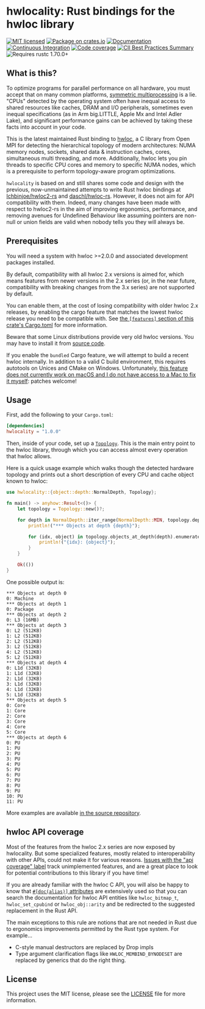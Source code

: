 # hwlocality: Rust bindings for the hwloc library

[![MIT licensed](https://img.shields.io/badge/license-MIT-blue.svg)](./LICENSE)
[![Package on crates.io](https://img.shields.io/crates/v/hwlocality.svg)](https://crates.io/crates/hwlocality)
[![Documentation](https://docs.rs/hwlocality/badge.svg)](https://docs.rs/hwlocality/)
[![Continuous Integration](https://img.shields.io/github/actions/workflow/status/HadrienG2/hwlocality/ci.yml?branch=master)](https://github.com/HadrienG2/hwlocality/actions?query=workflow%3A%22Continuous+Integration%22)
[![Code coverage](https://codecov.io/gh/HadrienG2/hwlocality/graph/badge.svg?token=OYWLNUD9AI)](https://codecov.io/gh/HadrienG2/hwlocality)
[![CII Best Practices Summary](https://img.shields.io/cii/summary/7876)](https://www.bestpractices.dev/en/projects/7876)
![Requires rustc 1.70.0+](https://img.shields.io/badge/rustc-1.70.0+-lightgray.svg)

## What is this?

To optimize programs for parallel performance on all hardware, you must accept
that on many common platforms,
[symmetric multiprocessing](https://en.wikipedia.org/wiki/Symmetric_multiprocessing)
is a lie. "CPUs" detected by the operating system often have inequal access
to shared resources like caches, DRAM and I/O peripherals, sometimes even
inequal specifications (as in Arm big.LITTLE, Apple Mx and Intel Adler Lake),
and significant performance gains can be achieved by taking these facts into
account in your code.

This is the latest maintained Rust binding to
[hwloc](http://www.open-mpi.org/projects/hwloc), a C library from Open MPI
for detecting the hierarchical topology of modern architectures: NUMA memory
nodes, sockets, shared data & instruction caches, cores, simultaneous multi
threading, and more. Additionally, hwloc lets you pin threads to specific CPU
cores and memory to specific NUMA nodes, which is a prerequisite to perform
topology-aware program optimizations.

`hwlocality` is based on and still shares some code and design with the
previous, now-unmaintained attempts to write Rust hwloc bindings at
[Ichbinjoe/hwloc2-rs](https://github.com/Ichbinjoe/hwloc2-rs) and
[daschl/hwloc-rs](https://github.com/daschl/hwloc-rs). However, it does not aim
for API compatibility with them. Indeed, many changes have been made with
respect to hwloc2-rs in the aim of improving ergonomics, performance, and
removing avenues for Undefined Behaviour like assuming pointers are non-null or
union fields are valid when nobody tells you they will always be.

## Prerequisites

You will need a system with hwloc >=2.0.0 and associated development packages
installed.

By default, compatibility with all hwloc 2.x versions is aimed for, which means
features from newer versions in the 2.x series (or, in the near future,
compatibility with breaking changes from the 3.x series) are not supported by
default.

You can enable them, at the cost of losing compatibility with older
hwloc 2.x releases, by enabling the cargo feature that matches the lowest hwloc
release you need to be compatible with. See [the `[features]` section of this
crate's Cargo.toml](https://github.com/hadrieng2/hwlocality/tree/master/Cargo.toml#L15)
for more information.

Beware that some Linux distributions provide very old hwloc versions. You may
have to install it from [source code](https://www.open-mpi.org/projects/hwloc/).

If you enable the `bundled` Cargo feature, we will attempt to build a recent
hwloc internally. In addition to a valid C build environment, this requires
autotools on Unices and CMake on Windows. Unfortunately, [this feature does not
currently work on macOS and I do not have access to a Mac to fix it
myself](https://github.com/HadrienG2/hwlocality/issues/31): patches welcome!

## Usage

First, add the following to your `Cargo.toml`:

```toml
[dependencies]
hwlocality = "1.0.0"
```

Then, inside of your code, set up a
[`Topology`](https://docs.rs/hwlocality/latest/hwlocality/topology/struct.Topology.html).
This is the main entry point to the hwloc library, through which you can access
almost every operation that hwloc allows.

Here is a quick usage example which walks though the detected hardware topology
and prints out a short description of every CPU and cache object known to hwloc:

```rust
use hwlocality::{object::depth::NormalDepth, Topology};

fn main() -> anyhow::Result<()> {
    let topology = Topology::new()?;

    for depth in NormalDepth::iter_range(NormalDepth::MIN, topology.depth()) {
        println!("*** Objects at depth {depth}");

        for (idx, object) in topology.objects_at_depth(depth).enumerate() {
            println!("{idx}: {object}");
        }
    }

    Ok(())
}
```

One possible output is:

```text
*** Objects at depth 0
0: Machine
*** Objects at depth 1
0: Package
*** Objects at depth 2
0: L3 (16MB)
*** Objects at depth 3
0: L2 (512KB)
1: L2 (512KB)
2: L2 (512KB)
3: L2 (512KB)
4: L2 (512KB)
5: L2 (512KB)
*** Objects at depth 4
0: L1d (32KB)
1: L1d (32KB)
2: L1d (32KB)
3: L1d (32KB)
4: L1d (32KB)
5: L1d (32KB)
*** Objects at depth 5
0: Core
1: Core
2: Core
3: Core
4: Core
5: Core
*** Objects at depth 6
0: PU
1: PU
2: PU
3: PU
4: PU
5: PU
6: PU
7: PU
8: PU
9: PU
10: PU
11: PU
```

More examples are available [in the source
repository](https://github.com/hadrieng2/hwlocality/tree/master/examples).

## hwloc API coverage

Most of the features from the hwloc 2.x series are now exposed by hwlocality.
But some specialized features, mostly related to interoperability with other
APIs, could not make it for various reasons. [Issues with the "api coverage"
label](https://github.com/HadrienG2/hwlocality/issues?q=is%3Aopen+is%3Aissue+label%3A%22api+coverage%22)
track unimplemented features, and are a great place to look for potential
contributions to this library if you have time!

If you are already familiar with the hwloc C API, you will also be happy to know
that [`#[doc(alias)]` attributes](https://doc.rust-lang.org/rustdoc/advanced-features.html#add-aliases-for-an-item-in-documentation-search)
are extensively used so that you can search the documentation for hwloc API
entities like `hwloc_bitmap_t`, `hwloc_set_cpubind` or `hwloc_obj::arity` and
be redirected to the suggested replacement in the Rust API.

The main exceptions to this rule are notions that are not needed in Rust due to
ergonomics improvements permitted by the Rust type system. For example...

- C-style manual destructors are replaced by Drop impls
- Type argument clarification flags like `HWLOC_MEMBIND_BYNODESET` are replaced
  by generics that do the right thing. 

## License

This project uses the MIT license, please see the
[LICENSE](https://github.com/hadrieng2/hwlocality/blob/master/LICENSE) file for
more information.
